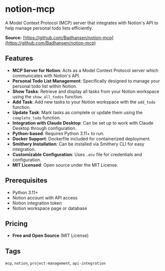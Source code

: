 # notion-mcp

A Model Context Protocol (MCP) server that integrates with Notion's API to help manage personal todo lists efficiently.

**Source:** [https://github.com/Badhansen/notion-mcp](https://github.com/Badhansen/notion-mcp)

## Features
- **MCP Server for Notion**: Acts as a Model Context Protocol server which communicates with Notion's API.
- **Personal Todo List Management**: Specifically designed to manage your personal todo list within Notion.
- **Show Tasks**: Retrieve and display all tasks from your Notion workspace using the `show_all_todos` function.
- **Add Task**: Add new tasks to your Notion workspace with the `add_todo` function.
- **Update Task**: Mark tasks as complete or update them using the `complete_todo` function.
- **Integration with Claude Desktop**: Can be set up to work with Claude Desktop through configuration.
- **Python-based**: Requires Python 3.11+ to run.
- **Docker Support**: Dockerfile included for containerized deployment.
- **Smithery Installation**: Can be installed via Smithery CLI for easy integration.
- **Customizable Configuration**: Uses `.env` file for credentials and configuration.
- **MIT Licensed**: Open source under the MIT License.

## Prerequisites
- Python 3.11+
- Notion account with API access
- Notion integration token
- Notion workspace page or database

## Pricing
- **Free and Open Source** (MIT License)

## Tags
`mcp`, `notion`, `project-management`, `api-integration`